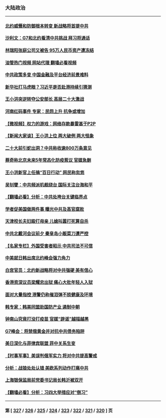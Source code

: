 ### 大陆政治
---
#### [北约威慑和防御根本转变 新战略将首提中共](../../pages/ncid277/n13768665.md?06280445) 
#### [沙利文：G7和北约看清中共挑战 拜习将通话](../../pages/ncid277/n13768652.md?06280445) 
#### [林瑞阳张庭公司又被告 95万人民币资产遭冻结](../../pages/ncid277/n13768569.md?06280445) 
#### [油管热门视频 网站代理 翻墙必看视频](http://209.222.30.114:81/youtube.html?06280445)
#### [中共政策多变 中国金融及平台经济前景难料](../../pages/ncid277/n13768653.md?06280445) 
#### [新华社打马虎眼？习近平是否赴港持续引猜测](../../pages/ncid277/n13768605.md?06280445) 
#### [王小洪突逆转夺公安部长 高层二十大激战](../../pages/ncid277/n13768597.md?06280445) 
#### [河南红码事件 专家：民怨上升 抗争或增加](../../pages/ncid277/n13768468.md?06280445) 
#### [【微视频】权力的游戏：网络存款暴雷甚于P2P](../../pages/ncid277/n13768525.md?06280445) 
#### [【新闻大家谈】王小洪上位 两大破例 两大怪象](../../pages/ncid277/n13768511.md?06280445) 
#### [二十大前引蛇出洞？中共称收逾800万条意见](../../pages/ncid277/n13768066.md?06280445) 
#### [蔡奇称北京未来5年常态化防疫惹议 官媒急删](../../pages/ncid277/n13768413.md?06280445) 
#### [王小洪新官上任搞“百日行动” 网民称忽悠](../../pages/ncid277/n13768137.md?06280445) 
#### [吴钊燮：中共频派机舰绕台 国际关注台海和平](../../pages/ncid277/n13768139.md?06280445) 
#### [【翻墙必看】分析：中共处垮台关键临界点](../../pages/ncid277/n13768073.md?06280445) 
#### [学者促美国做两件事 曝光中共及高官腐败](../../pages/ncid277/n13768044.md?06280445) 
#### [天津校长夫妇殴打母亲 儿媳叫嚣打死算自杀](../../pages/ncid277/n13767387.md?06280445) 
#### [中共北戴河会议前夕 秦皇岛小贩菜刀遭严控](../../pages/ncid277/n13767960.md?06280445) 
#### [【名家专栏】外国受害者昭示 中共司法不可信](../../pages/ncid277/n13767326.md?06280445) 
#### [中美就日韩出席北约峰会强力角力](../../pages/ncid277/n13767842.md?06280445) 
#### [白宫官员：北约新战略将对中共强硬 美有信心](../../pages/ncid277/n13767901.md?06280445) 
#### [香港资深议员梁耀忠出狱 痛心大批年轻人入狱](../../pages/ncid277/n13767820.md?06280445) 
#### [面对大量指控 港警仍称催泪弹不损健康及环境](../../pages/ncid277/n13767846.md?06280445) 
#### [韩专家：韩美同盟助国防产业 遏制中朝](../../pages/ncid277/n13767894.md?06280445) 
#### [钟南山究竟打没打疫苗 官媒“辟谣”越描越黑](../../pages/ncid277/n13767868.md?06280445) 
#### [G7峰会：将禁俄黄金并对抗中共债务陷阱](../../pages/ncid277/n13767783.md?06280445) 
#### [美日深化与菲律宾联盟 菲中关系生变](../../pages/ncid277/n13767862.md?06280445) 
#### [【时事军事】美误判俄军实力 将对中共提高警戒](../../pages/ncid277/n13767007.md?06280445) 
#### [分析：战狼处处认错 美欧系列动作打痛中共](../../pages/ncid277/n13767077.md?06280445) 
#### [上海银保监局前党委书记局长韩沂被双开](../../pages/ncid277/n13767729.md?06280445) 
#### [【翻墙必看】分析：习四大举措应对“倒习”](../../pages/ncid277/n13767569.md?06280445) 

---
#### 第 [ [327](./327.md?06280445) / [326](./326.md?06280445) / [325](./325.md?06280445) / [324](./324.md?06280445) / [323](./323.md?06280445) / [322](./322.md?06280445) / [321](./321.md?06280445) / [320](./320.md?06280445) ] 页

